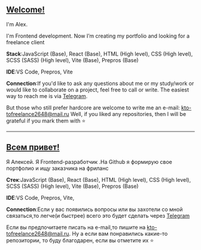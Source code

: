 
## [Welcome!](https://github.com/kto-to26)


I'm Alex.

I'm Frontend development. Now I’m creating my portfolio and looking for a freelance client

**Stack**:JavaScript (Base), React (Base), HTML (High level), CSS (High level), SCSS (SASS) (High level), Vite (Base), Prepros (Base)

**IDE**:VS Code, Prepros, Vite

**Connection**:If you'd like to ask any questions about me or my study/work or would like to collaborate on a project, feel free to call or write. The easiest way to reach me is via [Telegram](https://t.me/kto_to_Frontend).

But those who still prefer hardcore are welcome to write me an e-mail: kto-tofreelance2648@mail.ru
Well, if you liked any repositories, then I will be grateful if you mark them with ⭐️

---

## [Всем привет!](https://github.com/kto-to26)

Я Алексей. Я Frontend-разработчик .На Github я формирую свое портфолио и ищу заказчика на фриланс

**Стек**:JavaScript (Base), React (Base), HTML (High level), CSS (High level), SCSS (SASS) (High level), Vite (Base), Prepros (Base)

**IDE**:VS Code, Prepros, Vite,

**Connection**:Если у вас появились вопросы или вы захотели со мной связаться,то легче(и быстрее) всего это будет сделать через [Telegram](https://t.me/kto_to_Frontend)

Если вы предпочитаете писать на e-mail,то пишите на kto-tofreelance2648@mail.ru. Ну а если вам понравились какие-то репозитории, то буду благодарен, если вы отметите их ⭐️
